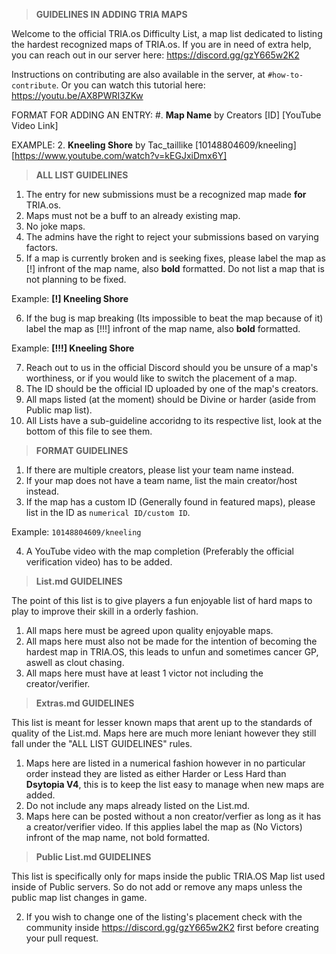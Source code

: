 > **GUIDELINES IN ADDING TRIA MAPS**

Welcome to the official TRIA.os Difficulty List, a map list dedicated 
to listing the hardest recognized maps of TRIA.os. If you are in need
of extra help, you can reach out in our server here:
https://discord.gg/gzY665w2K2

Instructions on contributing are also available in the server, at `#how-to-contribute`.
Or you can watch this tutorial here:  https://youtu.be/AX8PWRI3ZKw

FORMAT FOR ADDING AN ENTRY:
#. **Map Name** by Creators [ID] [YouTube Video Link]

EXAMPLE:
2. **Kneeling Shore** by Tac_taillike [10148804609/kneeling] [https://www.youtube.com/watch?v=kEGJxiDmx6Y]


> **ALL LIST GUIDELINES**
1. The entry for new submissions must be a recognized map made **for** TRIA.os.
2. Maps must not be a buff to an already existing map.
3. No joke maps.
4. The admins have the right to reject your submissions based on varying factors.
5. If a map is currently broken and is seeking fixes, please label the map as [!] infront of the map name, also **bold** formatted. Do not list a map that is not planning to be fixed.

Example: **[!] Kneeling Shore**

6. If the bug is map breaking (Its impossible to beat the map because of it) label the map as [!!!] infront of the map name, also **bold** formatted.

Example: **[!!!] Kneeling Shore**

7. Reach out to us in the official Discord should you be unsure of a map's worthiness, or if you would like to switch the placement of a map.
8. The ID should be the official ID uploaded by one of the map's creators.
9. All maps listed (at the moment) should be Divine or harder (aside from Public map list).
10. All Lists have a sub-guideline accoridng to its respective list, look at the bottom of this file to see them.

> **FORMAT GUIDELINES**
1. If there are multiple creators, please list your team name instead.
2. If your map does not have a team name, list the main creator/host instead.
3. If the map has a custom ID (Generally found in featured maps), please list in the ID as `numerical ID/custom ID`. 

Example: `10148804609/kneeling`

4. A YouTube video with the map completion (Preferably the official verification video) has to be added.


> **List.md GUIDELINES**

The point of this list is to give players a fun enjoyable list of hard maps to play to improve their skill in a orderly fashion.

1. All maps here must be agreed upon quality enjoyable maps.
2. All maps here must also not be made for the intention of becoming the hardest map in TRIA.OS, this leads to unfun and sometimes cancer GP, aswell as clout chasing.
3. All maps here must have at least 1 victor not including the creator/verifier.

> **Extras.md GUIDELINES**

This list is meant for lesser known maps that arent up to the standards of quality of the List.md. Maps here are much more leniant however they still fall under the "ALL LIST GUIDELINES" rules.

1. Maps here are listed in a numerical fashion however in no particular order instead they are listed as either Harder or Less Hard than **Dsytopia V4**, this is to keep the list easy to manage when new maps are added.
2. Do not include any maps already listed on the List.md.
3. Maps here can be posted without a non creator/verfier as long as it has a creator/verifier video. If this applies label the map as (No Victors) infront of the map name, not bold formatted.

> **Public List.md GUIDELINES**

This list is specifically only for maps inside the public TRIA.OS Map list used inside of Public servers. So do not add or remove any maps unless the public map list changes in game.

2. If you wish to change one of the listing's placement check with the community inside https://discord.gg/gzY665w2K2 first before creating your pull request.
